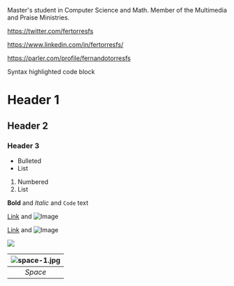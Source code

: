 Master's student in Computer Science and Math. Member of the Multimedia and Praise Ministries.

https://twitter.com/fertorresfs

https://www.linkedin.com/in/fertorresfs/

https://parler.com/profile/fernandotorresfs


Syntax highlighted code block

# Header 1
## Header 2
### Header 3

- Bulleted
- List

1. Numbered
2. List

**Bold** and _Italic_ and `Code` text

[Link](url) and ![Image](src)

[Link](https://www.facebook.com/fertorresfs) and ![Image](https://img.icons8.com/cute-clipart/64/000000/facebook.png)

<img src="https://img.icons8.com/cute-clipart/64/000000/facebook.png"/>

| ![space-1.jpg](http://www.storywarren.com/wp-content/uploads/2016/09/space-1.jpg) | 
|:--:| 
| *Space* |

